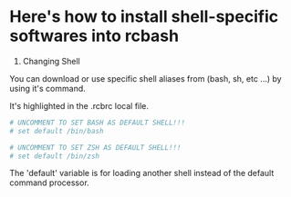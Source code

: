 <!--
 Copyright 2022 kaigonzalez
 
 Licensed under the Apache License, Version 2.0 (the "License");
 you may not use this file except in compliance with the License.
 You may obtain a copy of the License at
 
     http://www.apache.org/licenses/LICENSE-2.0
 
 Unless required by applicable law or agreed to in writing, software
 distributed under the License is distributed on an "AS IS" BASIS,
 WITHOUT WARRANTIES OR CONDITIONS OF ANY KIND, either express or implied.
 See the License for the specific language governing permissions and
 limitations under the License.
-->

# Here's how to install shell-specific softwares into rcbash

1. Changing Shell

You can download or use specific shell aliases from (bash, sh, etc ...) by using it's command.

It's highlighted in the .rcbrc local file.

```bash
# UNCOMMENT TO SET BASH AS DEFAULT SHELL!!!
# set default /bin/bash

# UNCOMMENT TO SET ZSH AS DEFAULT SHELL!!!
# set default /bin/zsh
```

The 'default' variable is for loading another shell instead of the default command processor.
